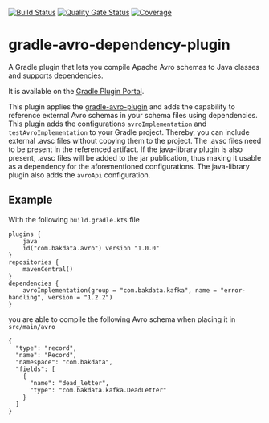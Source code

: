 [![Build Status](https://dev.azure.com/bakdata/public/_apis/build/status/bakdata.gradle-avro-dependency-plugin?repoName=bakdata%2Fgradle-avro-dependency-plugin&branchName=main)](https://dev.azure.com/bakdata/public/_build/latest?definitionId=29&repoName=bakdata%2Fgradle-avro-dependency-plugin&branchName=main)
[![Quality Gate Status](https://sonarcloud.io/api/project_badges/measure?project=com.bakdata.gradle%3Agradle-avro-dependency-plugin&metric=alert_status)](https://sonarcloud.io/summary/new_code?id=com.bakdata.gradle%3Agradle-avro-dependency-plugin)
[![Coverage](https://sonarcloud.io/api/project_badges/measure?project=com.bakdata.gradle%3Agradle-avro-dependency-plugin&metric=coverage)](https://sonarcloud.io/summary/new_code?id=com.bakdata.gradle%3Agradle-avro-dependency-plugin)

# gradle-avro-dependency-plugin
A Gradle plugin that lets you compile Apache Avro schemas to Java classes and supports dependencies.

It is available on the [Gradle Plugin Portal](https://plugins.gradle.org/plugin/com.bakdata.avro).

This plugin applies the [gradle-avro-plugin](https://github.com/davidmc24/gradle-avro-plugin)
and adds the capability to reference external Avro schemas in your schema files using dependencies.
This plugin adds the configurations `avroImplementation` and `testAvroImplementation` to your Gradle project.
Thereby, you can include external .avsc files without copying them to the project.
The .avsc files need to be present in the referenced artifact.
If the java-library plugin is also present, .avsc files will be added to the jar publication,
thus making it usable as a dependency for the aforementioned configurations.
The java-library plugin also adds the `avroApi` configuration.

## Example
With the following `build.gradle.kts` file
```
plugins {
    java
    id("com.bakdata.avro") version "1.0.0"
}
repositories {
    mavenCentral()
}
dependencies {
    avroImplementation(group = "com.bakdata.kafka", name = "error-handling", version = "1.2.2")
}
```
you are able to compile the following Avro schema when placing it in `src/main/avro`
```
{
  "type": "record",
  "name": "Record",
  "namespace": "com.bakdata",
  "fields": [
    {
      "name": "dead_letter",
      "type": "com.bakdata.kafka.DeadLetter"
    }
  ]
}
```